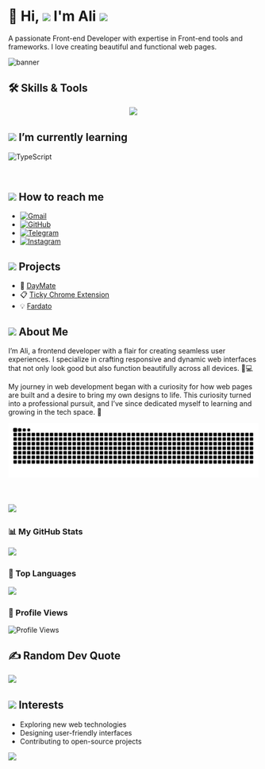 # 👋 Hi, <img src="https://github.com/user-attachments/assets/d67e9772-352c-4152-9dcd-f06871a4bc35" style="width: 32px;"> I'm Ali <img src="https://github.com/user-attachments/assets/d67e9772-352c-4152-9dcd-f06871a4bc35" style="width: 32px;">

A passionate Front-end Developer with expertise in Front-end tools and frameworks. I love creating beautiful and functional web pages.

![banner](https://github.com/user-attachments/assets/07c0b755-da72-4f6c-8940-c5e1ec7d5ebe)


## 🛠 Skills & Tools


<p align="center">
  <img src="https://skillicons.dev/icons?i=html,css,bootstrap,tailwind,js,ts,react,materialui,npm,vite,git,github,vercel,cloudflare,vscode" />
</p>

## <img src="https://github.com/user-attachments/assets/f6c6d6fa-4815-41e4-a9f2-b21fd8e2e34b" style="width: 80px;"> I’m currently learning


<p align="start">
  <img src="https://img.shields.io/badge/TypeScript-3178C6?style=for-the-badge&logo=typescript&logoColor=white" alt="TypeScript"/>
</p>

<br>

## <img src="https://github.com/user-attachments/assets/c351def8-e06f-4f09-96d5-8135b9a4950b" style="width: 80px;"> How to reach me


- [![Gmail](https://img.shields.io/badge/Gmail-EA4335?style=for-the-badge&logo=gmail&logoColor=white)](mailto:alishbni2026@gmail.com)
- [![GitHub](https://img.shields.io/badge/GitHub-181717?style=for-the-badge&logo=github&logoColor=white)](https://github.com/alihstm)
- [![Telegram](https://img.shields.io/badge/Telegram-26A5E4?style=for-the-badge&logo=telegram&logoColor=white)](https://t.me/Alishbni_48)
- [![Instagram](https://img.shields.io/badge/Instagram-E4405F?style=for-the-badge&logo=instagram&logoColor=white)](https://instagram.com/ali_shabani.25)

## <img src="https://github.com/user-attachments/assets/7d0b668d-376a-4803-ab59-ee27c988cce6" style="width: 60px;"> Projects


- 🤝 [DayMate](https://github.com/alihstm/DayMate)
- 📋 [Ticky Chrome Extension](https://github.com/alihstm/Ticky-Chrome-Extension)
- 💡 [Fardato](https://github.com/alihstm/Fardato)

## <img src="https://github.com/user-attachments/assets/89498dd6-3bee-4d7f-85df-e460da177745" style="width: 60px;"> About Me


I’m Ali, a frontend developer with a flair for creating seamless user experiences. I specialize in crafting responsive and dynamic web interfaces that not only look good but also function beautifully across all devices. 📱💻

My journey in web development began with a curiosity for how web pages are built and a desire to bring my own designs to life. This curiosity turned into a professional pursuit, and I’ve since dedicated myself to learning and growing in the tech space. 🚀

<div align="center">
  <picture>
  <source media="(prefers-color-scheme: dark)" srcset="https://raw.githubusercontent.com/Reza-Golnari/Reza-Golnari/output/github-contribution-grid-snake-dark.svg">
  <source media="(prefers-color-scheme: light)" srcset="https://raw.githubusercontent.com/Reza-Golnari/Reza-Golnari/output/github-contribution-grid-snake.svg">
  <img alt="github contribution grid snake animation" src="https://raw.githubusercontent.com/Reza-Golnari/Reza-Golnari/output/github-contribution-grid-snake.svg">
</picture>
</div>
 
<br>

<div>

## <img src="https://github.com/user-attachments/assets/e2d005fc-0f31-4a7e-84fd-bb9c24119e57" style="width: 100px;">


### 📊 My GitHub Stats
![](https://github-readme-stats.vercel.app/api?username=alihstm&theme=onedark&hide_border=false&include_all_commits=false&count_private=false)<br/>

### 🌟 Top Languages
![](https://github-readme-stats.vercel.app/api/top-langs/?username=alihstm&theme=onedark&hide_border=false&include_all_commits=false&count_private=false&layout=compact)

### 👀 Profile Views
<img src="https://komarev.com/ghpvc/?username=alihstm&style=for-the-badge&color=0088CC" alt="Profile Views"/>


## ✍️ Random Dev Quote

![](https://quotes-github-readme.vercel.app/api?type=vetical&theme=gruvbox)

## <img src="https://github.com/user-attachments/assets/5adb4972-d33d-472e-93f6-e9ed64a5e435" style="width:60px;"> Interests


- Exploring new web technologies
- Designing user-friendly interfaces
- Contributing to open-source projects

<img src="https://raw.githubusercontent.com/catppuccin/catppuccin/main/assets/footers/gray0_ctp_on_line.svg"  />
